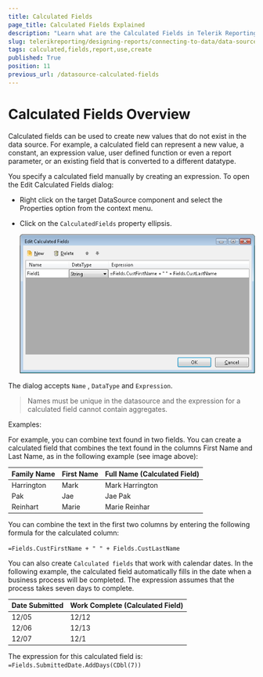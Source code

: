 ```yaml
---
title: Calculated Fields
page_title: Calculated Fields Explained
description: "Learn what are the Calculated Fields in Telerik Reporting and how you may create and use them in your reports."
slug: telerikreporting/designing-reports/connecting-to-data/data-source-components/calculated-fields
tags: calculated,fields,report,use,create
published: True
position: 11
previous_url: /datasource-calculated-fields
---
```


# Calculated Fields Overview

Calculated fields can be used to create new values that do not exist in the data source. For example, a calculated field can represent a new value, a constant, an expression value, user defined function or even a report parameter, or an existing field that is converted to a different datatype.

You specify a calculated field manually by creating an expression. To open the Edit Calculated Fields dialog:

* Right click on the target DataSource component and select the Properties option from the context menu.
* Click on the `CalculatedFields` property ellipsis.

	![Edit Calculated Fields Dialog in Report Designer with a sample Expression for a Calculated Field of type String](images/CalculatedFields.png "Calculated Fields Dialog")

The dialog accepts `Name` , `DataType` and `Expression`.

> Names must be unique in the datasource and the expression for a calculated field cannot contain aggregates.

Examples:

For example, you can combine text found in two fields. You can create a calculated field that combines the text found in the columns First Name and Last Name, as in the following example (see image above):

| Family Name | First Name | Full Name (Calculated Field) |
| ------ | ------ | ------ |
|Harrington|Mark|Mark Harrington|
|Pak|Jae|Jae Pak|
|Reinhart|Marie|Marie Reinhar|

You can combine the text in the first two columns by entering the following formula for the calculated column:

`=Fields.CustFirstName + " " + Fields.CustLastName`

You can also create `Calculated fields` that work with calendar dates. In the following example, the calculated field automatically fills in the date when a business process will be completed. The expression assumes that the process takes seven days to complete.

| Date Submitted | Work Complete (Calculated Field) |
| ------ | ------ |
|12/05|12/12|
|12/06|12/13|
|12/07|12/1|

The expression for this calculated field is: `=Fields.SubmittedDate.AddDays(CDbl(7))`
